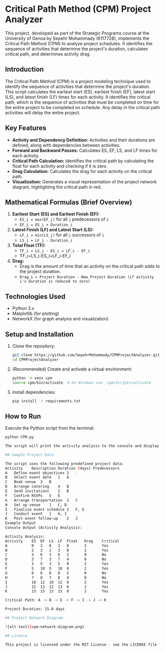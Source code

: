 # Critical Path Method (CPM) Project Analyzer

This project, developed as part of the Strategic Programs course at the University of Genoa by Sepehr Mohammady (6117728), implements the Critical Path Method (CPM) to analyze project schedules. It identifies the sequence of activities that determine the project's duration, calculates critical path, and determines activity drag.

## Introduction

The Critical Path Method (CPM) is a project modeling technique used to identify the sequence of activities that determine the project's duration. This script calculates the earliest start (ES), earliest finish (EF), latest start (LS), and latest finish (LF) times for each activity. It identifies the critical path, which is the sequence of activities that must be completed on time for the entire project to be completed on schedule. Any delay in the critical path activities will delay the entire project.

## Key Features

*   **Activity and Dependency Definition:** Activities and their durations are defined, along with dependencies between activities.
*   **Forward and Backward Passes:** Calculates ES, EF, LS, and LF times for each activity.
*   **Critical Path Calculation:** Identifies the critical path by calculating the float for each activity and checking if it is zero.
*   **Drag Calculation:** Calculates the drag for each activity on the critical path.
*   **Visualization:** Generates a visual representation of the project network diagram, highlighting the critical path in red.

## Mathematical Formulas (Brief Overview)

1.  **Earliest Start (ES) and Earliest Finish (EF):**
    *   `ES_i = max(EF_j)` for all `j` predecessors of `i`
    *   `EF_i = ES_i + Duration_i`
2.  **Latest Finish (LF) and Latest Start (LS):**
    *   `LF_i = min(LS_j)` for all `j` successors of `i`
    *   `LS_i = LF_i - Duration_i`
3.  **Total Float (TF):**
    *   `TF_i = LS_i - ES_i = LF_i - EF_i`
    *   TF_i=LS_i-ES_i=LF_i-EF_i
4.  **Drag:**
    *   Drag is the amount of time that an activity on the critical path adds to the project duration.
    *   `Drag_i = Project Duration - New Project Duration (if activity i's duration is reduced to zero)`

## Technologies Used

*   Python 3.x
*   Matplotlib (for plotting)
*   NetworkX (for graph analysis and visualization)

## Setup and Installation

1.  Clone the repository:
    ```bash
    git clone https://github.com/SepehrMohammady/CPMProjectAnalyzer.git
    cd CPMProjectAnalyzer
    ```
2.  (Recommended) Create and activate a virtual environment:
    ```bash
    python -m venv cpm
    source cpm/bin/activate  # On Windows use `cpm\Scripts\activate`
    ```
3.  Install dependencies:
    ```bash
    pip install -r requirements.txt
    ```

## How to Run

Execute the Python script from the terminal:
```bash
python CPM.py

The script will print the activity analysis to the console and display the project network diagram.

## Sample Project Data

The script uses the following predefined project data:
Activity	Description	Duration (days)	Predecessors
A	Define event objectives	2	-
B	Select event date	1	A
C	Book venue	3	B
D	Arrange catering	4	B
E	Send invitations	2	B
F	Confirm RSVPs	5	E
G	Arrange transportation	2	C
H	Set up venue	1	C, D
I	Finalize event schedule	2	F, G
J	Conduct event	1	H, I
K	Post-event follow-up	2	J
Example Output
Console Output (Activity Analysis):

Activity Analysis:
Activity    ES  EF  LS  LF  Float   Drag    Critical
A           0   2   0   2   0       2       Yes
B           2   3   2   3   0       1       Yes
C           3   6   3   6   2       0       No
D           3   7   3   7   4       0       No
E           3   5   3   5   0       2       Yes
F           5   10  5   10  0       2       Yes
G           6   8   6   8   2       0       No
H           7   8   7   8   4       0       No
I           10  12  10  12  0       2       Yes
J           12  13  12  13  0       1       Yes
K           13  15  13  15  0       2       Yes

Critical Path: A -> B -> E -> F -> I -> J -> K

Project Duration: 15.0 days

## Project Network Diagram:

![alt text](cpm-network-diagram.png)

## License

This project is licensed under the MIT License - see the LICENSE file for details.